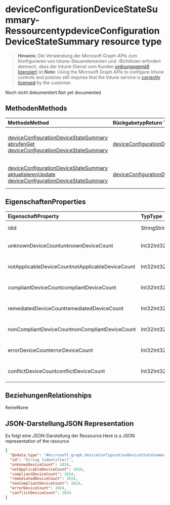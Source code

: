 # <a name="deviceconfigurationdevicestatesummary-resource-type"></a><span data-ttu-id="c7e4a-101">deviceConfigurationDeviceStateSummary-Ressourcentyp</span><span class="sxs-lookup"><span data-stu-id="c7e4a-101">deviceConfigurationDeviceStateSummary resource type</span></span>

> <span data-ttu-id="c7e4a-102">**Hinweis:** Die Verwendung der Microsoft Graph-APIs zum Konfigurieren von Intune-Steuerelementen und -Richtlinien erfordert dennoch, dass der Intune-Dienst vom Kunden [ordnungsgemäß lizenziert](https://go.microsoft.com/fwlink/?linkid=839381) ist.</span><span class="sxs-lookup"><span data-stu-id="c7e4a-102">**Note:** Using the Microsoft Graph APIs to configure Intune controls and policies still requires that the Intune service is [correctly licensed](https://go.microsoft.com/fwlink/?linkid=839381) by the customer.</span></span>

<span data-ttu-id="c7e4a-103">Noch nicht dokumentiert.</span><span class="sxs-lookup"><span data-stu-id="c7e4a-103">Not yet documented</span></span>
## <a name="methods"></a><span data-ttu-id="c7e4a-104">Methoden</span><span class="sxs-lookup"><span data-stu-id="c7e4a-104">Methods</span></span>
|<span data-ttu-id="c7e4a-105">Methode</span><span class="sxs-lookup"><span data-stu-id="c7e4a-105">Method</span></span>|<span data-ttu-id="c7e4a-106">Rückgabetyp</span><span class="sxs-lookup"><span data-stu-id="c7e4a-106">Return Type</span></span>|<span data-ttu-id="c7e4a-107">Beschreibung</span><span class="sxs-lookup"><span data-stu-id="c7e4a-107">Description</span></span>|
|:---|:---|:---|
|[<span data-ttu-id="c7e4a-108">deviceConfigurationDeviceStateSummary abrufen</span><span class="sxs-lookup"><span data-stu-id="c7e4a-108">Get deviceConfigurationDeviceStateSummary</span></span>](../api/intune_deviceconfig_deviceconfigurationdevicestatesummary_get.md)|[<span data-ttu-id="c7e4a-109">deviceConfigurationDeviceStateSummary</span><span class="sxs-lookup"><span data-stu-id="c7e4a-109">deviceConfigurationDeviceStateSummary</span></span>](../resources/intune_deviceconfig_deviceconfigurationdevicestatesummary.md)|<span data-ttu-id="c7e4a-110">Lesen von Eigenschaften und Beziehungen des [deviceConfigurationDeviceStateSummary](../resources/intune_deviceconfig_deviceconfigurationdevicestatesummary.md)-Objekts.</span><span class="sxs-lookup"><span data-stu-id="c7e4a-110">Read properties and relationships of [plannerTaskDetails](../resources/intune_deviceconfig_deviceconfigurationdevicestatesummary.md) object.</span></span>|
|[<span data-ttu-id="c7e4a-111">deviceConfigurationDeviceStateSummary aktualisieren</span><span class="sxs-lookup"><span data-stu-id="c7e4a-111">Update deviceConfigurationDeviceStateSummary</span></span>](../api/intune_deviceconfig_deviceconfigurationdevicestatesummary_update.md)|[<span data-ttu-id="c7e4a-112">deviceConfigurationDeviceStateSummary</span><span class="sxs-lookup"><span data-stu-id="c7e4a-112">deviceConfigurationDeviceStateSummary</span></span>](../resources/intune_deviceconfig_deviceconfigurationdevicestatesummary.md)|<span data-ttu-id="c7e4a-113">Aktualisieren der Eigenschaften eines [deviceConfigurationDeviceStateSummary](../resources/intune_deviceconfig_deviceconfigurationdevicestatesummary.md)-Objekts.</span><span class="sxs-lookup"><span data-stu-id="c7e4a-113">Update the properties of a [calendar](../resources/intune_deviceconfig_deviceconfigurationdevicestatesummary.md) object.</span></span>|

## <a name="properties"></a><span data-ttu-id="c7e4a-114">Eigenschaften</span><span class="sxs-lookup"><span data-stu-id="c7e4a-114">Properties</span></span>
|<span data-ttu-id="c7e4a-115">Eigenschaft</span><span class="sxs-lookup"><span data-stu-id="c7e4a-115">Property</span></span>|<span data-ttu-id="c7e4a-116">Typ</span><span class="sxs-lookup"><span data-stu-id="c7e4a-116">Type</span></span>|<span data-ttu-id="c7e4a-117">Beschreibung</span><span class="sxs-lookup"><span data-stu-id="c7e4a-117">Description</span></span>|
|:---|:---|:---|
|<span data-ttu-id="c7e4a-118">id</span><span class="sxs-lookup"><span data-stu-id="c7e4a-118">id</span></span>|<span data-ttu-id="c7e4a-119">String</span><span class="sxs-lookup"><span data-stu-id="c7e4a-119">String</span></span>|<span data-ttu-id="c7e4a-120">Schlüssel der Entität.</span><span class="sxs-lookup"><span data-stu-id="c7e4a-120">Key of the setting.</span></span>|
|<span data-ttu-id="c7e4a-121">unknownDeviceCount</span><span class="sxs-lookup"><span data-stu-id="c7e4a-121">unknownDeviceCount</span></span>|<span data-ttu-id="c7e4a-122">Int32</span><span class="sxs-lookup"><span data-stu-id="c7e4a-122">Int32</span></span>|<span data-ttu-id="c7e4a-123">Anzahl unbekannter Geräte</span><span class="sxs-lookup"><span data-stu-id="c7e4a-123">Number of unknown devices</span></span>|
|<span data-ttu-id="c7e4a-124">notApplicableDeviceCount</span><span class="sxs-lookup"><span data-stu-id="c7e4a-124">notApplicableDeviceCount</span></span>|<span data-ttu-id="c7e4a-125">Int32</span><span class="sxs-lookup"><span data-stu-id="c7e4a-125">Int32</span></span>|<span data-ttu-id="c7e4a-126">Anzahl nicht anwendbarer Geräte</span><span class="sxs-lookup"><span data-stu-id="c7e4a-126">Number of not applicable devices</span></span>|
|<span data-ttu-id="c7e4a-127">compliantDeviceCount</span><span class="sxs-lookup"><span data-stu-id="c7e4a-127">compliantDeviceCount</span></span>|<span data-ttu-id="c7e4a-128">Int32</span><span class="sxs-lookup"><span data-stu-id="c7e4a-128">Int32</span></span>|<span data-ttu-id="c7e4a-129">Anzahl der konformen Geräte</span><span class="sxs-lookup"><span data-stu-id="c7e4a-129">Number of compliant devices</span></span>|
|<span data-ttu-id="c7e4a-130">remediatedDeviceCount</span><span class="sxs-lookup"><span data-stu-id="c7e4a-130">remediatedDeviceCount</span></span>|<span data-ttu-id="c7e4a-131">Int32</span><span class="sxs-lookup"><span data-stu-id="c7e4a-131">Int32</span></span>|<span data-ttu-id="c7e4a-132">Anzahl korrigierter Geräte</span><span class="sxs-lookup"><span data-stu-id="c7e4a-132">Number of remediated devices</span></span>|
|<span data-ttu-id="c7e4a-133">nonCompliantDeviceCount</span><span class="sxs-lookup"><span data-stu-id="c7e4a-133">nonCompliantDeviceCount</span></span>|<span data-ttu-id="c7e4a-134">Int32</span><span class="sxs-lookup"><span data-stu-id="c7e4a-134">Int32</span></span>|<span data-ttu-id="c7e4a-135">Anzahl der nicht konformen Geräte</span><span class="sxs-lookup"><span data-stu-id="c7e4a-135">Number of NonCompliant devices</span></span>|
|<span data-ttu-id="c7e4a-136">errorDeviceCount</span><span class="sxs-lookup"><span data-stu-id="c7e4a-136">errorDeviceCount</span></span>|<span data-ttu-id="c7e4a-137">Int32</span><span class="sxs-lookup"><span data-stu-id="c7e4a-137">Int32</span></span>|<span data-ttu-id="c7e4a-138">Anzahl der fehlerhaften Geräte</span><span class="sxs-lookup"><span data-stu-id="c7e4a-138">Number of error devices</span></span>|
|<span data-ttu-id="c7e4a-139">conflictDeviceCount</span><span class="sxs-lookup"><span data-stu-id="c7e4a-139">conflictDeviceCount</span></span>|<span data-ttu-id="c7e4a-140">Int32</span><span class="sxs-lookup"><span data-stu-id="c7e4a-140">Int32</span></span>|<span data-ttu-id="c7e4a-141">Anzahl der Geräte mit Konflikten</span><span class="sxs-lookup"><span data-stu-id="c7e4a-141">Number of conflict devices</span></span>|

## <a name="relationships"></a><span data-ttu-id="c7e4a-142">Beziehungen</span><span class="sxs-lookup"><span data-stu-id="c7e4a-142">Relationships</span></span>
<span data-ttu-id="c7e4a-143">Keine</span><span class="sxs-lookup"><span data-stu-id="c7e4a-143">None</span></span>
## <a name="json-representation"></a><span data-ttu-id="c7e4a-144">JSON-Darstellung</span><span class="sxs-lookup"><span data-stu-id="c7e4a-144">JSON Representation</span></span>
<span data-ttu-id="c7e4a-145">Es folgt eine JSON-Darstellung der Ressource.</span><span class="sxs-lookup"><span data-stu-id="c7e4a-145">Here is a JSON representation of the resource.</span></span>
<!-- {
  "blockType": "resource",
  "keyProperty": "id",
  "@odata.type": "microsoft.graph.deviceConfigurationDeviceStateSummary"
}
-->
``` json
{
  "@odata.type": "#microsoft.graph.deviceConfigurationDeviceStateSummary",
  "id": "String (identifier)",
  "unknownDeviceCount": 1024,
  "notApplicableDeviceCount": 1024,
  "compliantDeviceCount": 1024,
  "remediatedDeviceCount": 1024,
  "nonCompliantDeviceCount": 1024,
  "errorDeviceCount": 1024,
  "conflictDeviceCount": 1024
}
```



